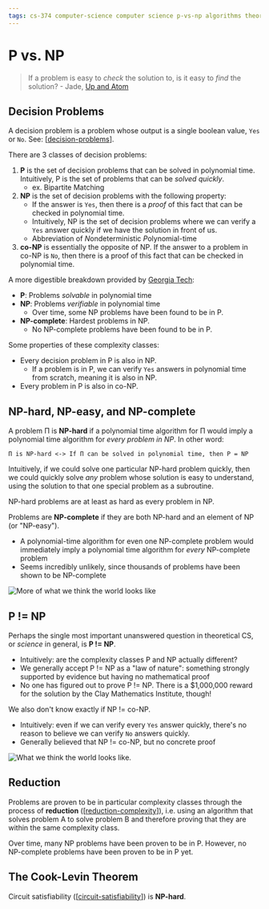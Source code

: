```yaml
---
tags: cs-374 computer-science computer science p-vs-np algorithms theory
---
```


# P vs. NP

> If a problem is easy to _check_ the solution to, is it easy to _find_ the solution? - Jade, [Up and Atom](https://www.youtube.com/watch?v=EHp4FPyajKQ)

## Decision Problems

A decision problem is a problem whose output is a single boolean value, `Yes` or `No`. See: [[decision-problems]].

There are 3 classes of decision problems:

1. **P** is the set of decision problems that can be solved in polynomial time. Intuitively, P is the set of problems that can be _solved quickly_.
   - ex. Bipartite Matching
2. **NP** is the set of decision problems with the following property:
   - If the answer is `Yes`, then there is a _proof_ of this fact that can be checked in polynomial time.
   - Intuitively, NP is the set of decision problems where we can verify a `Yes` answer quickly if we have the solution in front of us.
   - Abbreviation of *N*ondeterministic *P*olynomial-time
3. **co-NP** is essentially the opposite of NP. If the answer to a problem in co-NP is `No`, then there is a proof of this fact that can be checked in polynomial time.

A more digestible breakdown provided by [Georgia Tech](https://www.youtube.com/watch?v=n0zd5hcOSQI):

- **P**: Problems _solvable_ in polynomial time
- **NP**: Problems _verifiable_ in polynomial time
  - Over time, some NP problems have been found to be in P.
- **NP-complete**: Hardest problems in NP.
  - No NP-complete problems have been found to be in P.

Some properties of these complexity classes:

- Every decision problem in P is also in NP.
  - If a problem is in P, we can verify `Yes` answers in polynomial time from scratch, meaning it is also in NP.
- Every problem in P is also in co-NP.

## NP-hard, NP-easy, and NP-complete

A problem Π is **NP-hard** if a polynomial time algorithm for Π would imply a polynomial time algorithm for _every problem in NP_. In other word:

```text
Π is NP-hard <-> If Π can be solved in polynomial time, then P = NP
```

Intuitively, if we could solve one particular NP-hard problem quickly, then we could quickly solve _any_ problem whose solution is easy to understand, using the solution to that one special problem as a subroutine.

NP-hard problems are at least as hard as every problem in NP.

Problems are **NP-complete** if they are both NP-hard and an element of NP (or "NP-easy").

- A polynomial-time algorithm for even one NP-complete problem would immediately imply a polynomial time algorithm for _every_ NP-complete problem
- Seems incredibly unlikely, since thousands of problems have been shown to be NP-complete

![More of what we think the world looks like](/images/P-vs-NP-vs-coNP-vs-NP-hard-vs-NP-complete.png)

## P != NP

Perhaps the single most important unanswered question in theoretical CS, or _science_ in general, is **P != NP**.

- Intuitively: are the complexity classes P and NP actually different?
- We generally accept P != NP as a "law of nature": something strongly supported by evidence but having no mathematical proof
- No one has figured out to prove P != NP. There is a $1,000,000 reward for the solution by the Clay Mathematics Institute, though!

We also don't know exactly if NP != co-NP.

- Intuitively: even if we can verify every `Yes` answer quickly, there's no reason to believe we can verify `No` answers quickly.
- Generally believed that NP != co-NP, but no concrete proof

![What we think the world looks like.](/images/P-vs-NP-vs-coNP.png)

## Reduction

Problems are proven to be in particular complexity classes through the process of **reduction** ([[reduction-complexity]]), i.e. using an algorithm that solves problem A to solve problem B and therefore proving that they are within the same complexity class.

Over time, many NP problems have been proven to be in P. However, no NP-complete problems have been proven to be in P yet.

## The Cook-Levin Theorem

Circuit satisfiability ([[circuit-satisfiability]]) is **NP-hard**.

[//begin]: # "Autogenerated link references for markdown compatibility"
[decision-problems]: decision-problems "Decision Problems"
[reduction-complexity]: reduction-complexity "Reduction (complexity)"
[circuit-satisfiability]: circuit-satisfiability "Circuit Satisfiability"
[//end]: # "Autogenerated link references"
